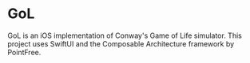 # GoL

GoL is an iOS implementation of Conway's Game of Life simulator. This project uses SwiftUI and the Composable Architecture framework by PointFree.
